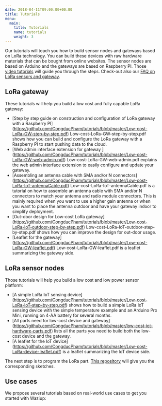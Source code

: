 ```yaml
---
date: 2018-04-11T09:00:00+00:00
title: Tutorials 
menu:
  main:
    title: Tutorials
    name: tutorials
    weight: 3
---
```


Our tutorials will teach you how to build sensor nodes and gateways based on LoRa technology.
You can build these devices with raw hardware materials that can be bought from online websites.
The sensor nodes are based on Arduino and the gateways are based on Raspberry PI.
Those [video tutorials](videos) will guide you through the steps.
Check-out also our [FAQ on LoRa sensors and gateway](https://github.com/CongducPham/tutorials/blob/master/FAQ.pdf).

LoRa gateway
------------
These tutorials will help you build a low cost and fully capable LoRa gateway:

- [Step by step guide on construction and configuration of LoRa gateway with a Raspberry PI] (https://github.com/CongducPham/tutorials/blob/master/Low-cost-LoRa-GW-step-by-step.pdf) Low-cost-LoRa-GW-step-by-step.pdf shows how you can build and configure the LoRa gateway with a Raspberry PI to start pushing data to the cloud.
- [Web admin interface extension for gateway ] (https://github.com/CongducPham/tutorials/blob/master/Low-cost-LoRa-GW-web-admin.pdf) Low-cost-LoRa-GW-web-admin.pdf explains the web admin interface extension to easily configure and update your gateway.
- [Assembling an antenna cable with SMA and/or N connectors] (https://github.com/CongducPham/tutorials/blob/master/Low-cost-LoRa-IoT-antennaCable.pdf) Low-cost-LoRa-IoT-antennaCable.pdf is a tutorial on how to assemble an antenna cable with SMA and/or N connectors to match your antenna and radio module connectors. This is mainly required when you want to use a higher gain antenna or when you want to place the antenna outdoor and have your gateway indoor to simplify deployment.
- [Out-door design for Low-cost LoRa gateway] (https://github.com/CongducPham/tutorials/blob/master/Low-cost-LoRa-IoT-outdoor-step-by-step.pdf) Low-cost-LoRa-IoT-outdoor-step-by-step.pdf shows how you can improve the design for out-door usage.
- [Leaflet for the gateway] (https://github.com/CongducPham/tutorials/blob/master/Low-cost-LoRa-GW-leaflet.pdf) Low-cost-LoRa-GW-leaflet.pdf is a leaflet summarizing the gateway side.


LoRa sensor nodes
-----------------

Those tutorials will help you build a low cost and low power sensor platform:

- [A simple LoRa IoT sensing device] (https://github.com/CongducPham/tutorials/blob/master/Low-cost-LoRa-IoT-step-by-step.pdf) shows how to build a simple LoRa IoT sensing device with the simple temperature example and an Arduino Pro Mini, running on 4-AA battery for several months.
- [All parts need for low-cost device and gateway] (https://github.com/CongducPham/tutorials/blob/master/low-cost-iot-hardware-parts.pdf) lists all the parts you need to build both the low-cost device and the gateway.
- [A leaflet for the IoT device] (https://github.com/CongducPham/tutorials/blob/master/Low-cost-LoRa-device-leaflet.pdf) is a leaflet summarizing the IoT device side.

The next step is to program the LoRa part.
[This repository](https://github.com/CongducPham/LowCostLoRaGw/tree/master/Arduino) will give you the corresponding sketches.


Use cases
---------

We propose several tutorials based on real-world use cases to get you started with Waziup:

